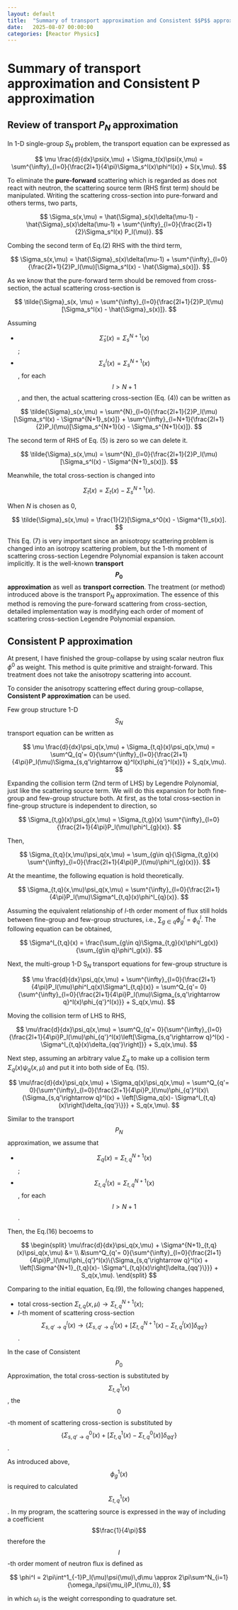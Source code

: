 ```yaml
---
layout: default
title:  "Summary of transport approximation and Consistent $$P$$ approximation"
date:   2025-08-07 00:00:00
categories: [Reactor Physics]
---
```


# Summary of transport approximation and Consistent P approximation
## Review of transport $P_N$ approximation
In 1-D single-group $S_N$ problem, the transport equation can be expressed as

$$
     \mu \frac{d}{dx}\psi(x,\mu) + \Sigma_t(x)\psi(x,\mu) =
     \sum^{\infty}_{l=0}{\frac{2l+1}{4\pi}\Sigma_s^l(x)\phi^l(x)} + S(x,\mu).
$$

To eliminate the **pure-forward** scattering which is regarded as does not react with neutron, the scattering source term (RHS first term) should be manipulated.
Writing the scattering cross-section into pure-forward and others terms, two parts,

$$
    \Sigma_s(x,\mu) = \hat{\Sigma}_s(x)\delta(\mu-1) - \hat{\Sigma}_s(x)\delta(\mu-1) + \sum^{\infty}_{l=0}{\frac{2l+1}{2}\Sigma_s^l(x) P_l(\mu)}.
$$

Combing the second term of Eq.(2) RHS with the third term,

$$
    \Sigma_s(x,\mu) = \hat{\Sigma}_s(x)\delta(\mu-1) + \sum^{\infty}_{l=0}{\frac{2l+1}{2}P_l(\mu)[\Sigma_s^l(x) - \hat{\Sigma}_s(x)]}.
$$

As we know that the pure-forward term should be removed from cross-section, the actual scattering cross-section is

$$
    \tilde{\Sigma}_s(x, \mu) = \sum^{\infty}_{l=0}{\frac{2l+1}{2}P_l(\mu)[\Sigma_s^l(x) - \hat{\Sigma}_s(x)]}.
$$

Assuming
- $$\hat{\Sigma}_s(x) = \Sigma_s^{N+1}(x)$$;
- $$\Sigma_s^l(x) = \Sigma_s^{N+1}(x)$$, for each $$l > N+1$$,
and then, the actual scattering cross-section (Eq. (4)) can be written as

$$
    \tilde{\Sigma}_s(x,\mu) =
    \sum^{N}_{l=0}{\frac{2l+1}{2}P_l(\mu)[\Sigma_s^l(x) - \Sigma^{N+1}_s(x)]} +
    \sum^{\infty}_{l=N+1}{\frac{2l+1}{2}P_l(\mu)[\Sigma_s^{N+1}(x) - \Sigma_s^{N+1}(x)]}.
$$

The second term of RHS of Eq. (5) is zero so we can delete it.

$$
    \tilde{\Sigma}_s(x,\mu) =
    \sum^{N}_{l=0}{\frac{2l+1}{2}P_l(\mu)[\Sigma_s^l(x) - \Sigma^{N+1}_s(x)]}.
$$

Meanwhile, the total cross-section is changed into

$$
    \tilde{\Sigma}_t(x) = \Sigma_t(x) - \Sigma^{N+1}_s(x).
$$

When $N$ is chosen as 0,

$$
    \tilde{\Sigma}_s(x,\mu) =
    \frac{1}{2}[\Sigma_s^0(x) - \Sigma^{1}_s(x)].
$$

This Eq. (7) is very important since an anisotropy scattering problem is changed into an isotropy scattering problem, but the $1$-th moment of scattering cross-section Legendre Polynomial expansion is taken account implicitly. It is the well-known **transport $$P_0$$ approximation** as well as **transport correction**. The treatment (or method) introduced above is the transport P$_N$ approximation. The essence of this method is removing the pure-forward scattering from cross-section, detailed implementation way is modifying each order of moment of scattering cross-section Legendre Polynomial expansion.

## Consistent P approximation

At present, I have finished the group-collapse by using scalar neutron flux $\phi^0$ as weight.
This method is quite primitive and straight-forward. This treatment does not take the anisotropy scattering into account.

To consider the anisotropy scattering effect during group-collapse, **Consistent P approximation** can be used.

Few group structure 1-D $$S_N$$ transport equation can be written as

$$
     \mu \frac{d}{dx}\psi_q(x,\mu) + \Sigma_{t,q}(x)\psi_q(x,\mu) =
     \sum^Q_{q'= 0}{\sum^{\infty}_{l=0}{\frac{2l+1}{4\pi}P_l(\mu)\Sigma_{s,q'\rightarrow q}^l(x)\phi_{q'}^l(x)}} + S_q(x,\mu).
$$

Expanding the collision term (2nd term of LHS) by Legendre Polynomial, just like the scattering source term. We will do this expansion for both fine-group and few-group structure both.
At first, as the total cross-section in fine-group structure is independent to direction, so

$$
    \Sigma_{t,g}(x)\psi_g(x,\mu) = \Sigma_{t,g}(x) \sum^{\infty}_{l=0}{\frac{2l+1}{4\pi}P_l(\mu)\phi^l_{g}(x)}.
$$

Then,

$$
    \Sigma_{t,q}(x,\mu)\psi_q(x,\mu) = \sum_{g\in q}{\Sigma_{t,g}(x) \sum^{\infty}_{l=0}{\frac{2l+1}{4\pi}P_l(\mu)\phi^l_{g}(x)}}.
$$

At the meantime, the following equation is hold theoretically.

$$
    \Sigma_{t,q}(x,\mu)\psi_q(x,\mu) = \sum^{\infty}_{l=0}{\frac{2l+1}{4\pi}P_l(\mu)\Sigma^l_{t,q}(x)\phi^l_{q}(x)}.
$$

Assuming the equivalent relationship of $l$-th order moment of flux still holds between fine-group and few-group structures, i.e., $\sum_{g\in q}\phi^l_g$ = $\phi^l_q$. The following equation can be obtained,

$$
    \Sigma^l_{t,q}(x) = \frac{\sum_{g\in q}\Sigma_{t,g}(x)\phi^l_g(x)}{\sum_{g\in q}\phi^l_g(x)}.
$$

Next, the multi-group 1-D S$_N$ transport equations for few-group structure is

$$
     \mu \frac{d}{dx}\psi_q(x,\mu) + \sum^{\infty}_{l=0}{\frac{2l+1}{4\pi}P_l(\mu)\phi^l_q(x)\Sigma^l_{t,q}(x)} =
     \sum^Q_{q'= 0}{\sum^{\infty}_{l=0}{\frac{2l+1}{4\pi}P_l(\mu)\Sigma_{s,q'\rightarrow q}^l(x)\phi_{q'}^l(x)}} + S_q(x,\mu).
$$

Moving the collision term of LHS to RHS,

$$
     \mu\frac{d}{dx}\psi_q(x,\mu) =
     \sum^Q_{q'= 0}{\sum^{\infty}_{l=0}{\frac{2l+1}{4\pi}P_l(\mu)\phi_{q'}^l(x)\left[\Sigma_{s,q'\rightarrow q}^l(x) - \Sigma^l_{t,q}(x)\delta_{qq'}\right]}} + S_q(x,\mu).
$$

Next step, assuming an arbitrary value $\Sigma_q$ to make up a collision term $\Sigma_q(x)\psi_q(x,\mu)$ and put it into both side of Eq. (15).

$$
     \mu\frac{d}{dx}\psi_q(x,\mu) + \Sigma_q(x)\psi_q(x,\mu) =
     \sum^Q_{q'= 0}{\sum^{\infty}_{l=0}{\frac{2l+1}{4\pi}P_l(\mu)\phi_{q'}^l(x)\{\Sigma_{s,q'\rightarrow q}^l(x) + \left[\Sigma_q(x)- \Sigma^l_{t,q}(x)\right]\delta_{qq'}\}}} + S_q(x,\mu).
$$

Similar to the transport $$P_N$$ approximation, we assume that
- $$\Sigma_q(x) = \Sigma^{N+1}_{t,q}(x)$$;
- $$\Sigma^{l}_{t,q}(x) = \Sigma^{N+1}_{t,q}(x)$$, for each $$l>N+1$$.

Then, the Eq.(16) becoems to

$$
\begin{split}
     \mu\frac{d}{dx}\psi_q(x,\mu) + \Sigma^{N+1}_{t,q}(x)\psi_q(x,\mu) &= \\
     &\sum^Q_{q'= 0}{\sum^{\infty}_{l=0}{\frac{2l+1}{4\pi}P_l(\mu)\phi_{q'}^l(x)\{\Sigma_{s,q'\rightarrow q}^l(x) + \left[\Sigma^{N+1}_{t,q}(x)- \Sigma^l_{t,q}(x)\right]\delta_{qq'}\}}} + S_q(x,\mu).
\end{split}
$$

Comparing to the initial equation, Eq.(9), the following changes happened,
- total cross-section $\Sigma_{t,q}(x,\mu) \rightarrow \Sigma^{N+1}_{t,q}(x)$;
- $l$-th moment of scattering cross-section $$\Sigma_{s,q'\rightarrow q}^l(x) \rightarrow \{\Sigma_{s,q'\rightarrow q}^l(x) + \left[\Sigma^{N+1}_{t,q}(x)- \Sigma^l_{t,q}(x)\right]\delta_{qq'}\}$$.

In the case of Consistent $$P_0$$ Approximation, the total cross-section is substituted by $$\Sigma_{t,q}^1(x)$$, the $$0$$-th moment of scattering cross-section is substituted by $$\{ \Sigma_{s,q'\rightarrow q}^0(x) +\left[ \Sigma_{t,q}^{1}(x) - \Sigma_{t,q}^0(x) \right] \delta_{qq'}\}$$.

As introduced above, $$\phi^1_g(x)$$ is required to calculated $$\Sigma^1_{t,q}(x)$$.
In my program, the scattering source is expressed in the way of including a coefficient $$\frac{1}{4\pi}$$ therefore the $$l$$-th order moment of neutron flux is defined as

$$
    \phi^l = 2\pi\int^1_{-1}P_l(\mu)\psi(\mu)\,d\mu \approx 2\pi\sum^N_{i=1}{\omega_i\psi(\mu_i)P_l(\mu_i)},
$$

in which $\omega_i$ is the weight corresponding to quadrature set.
